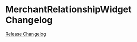 # MerchantRelationshipWidget Changelog

[Release Changelog](https://github.com/spryker-shop/merchant-relationship-widget/releases)
